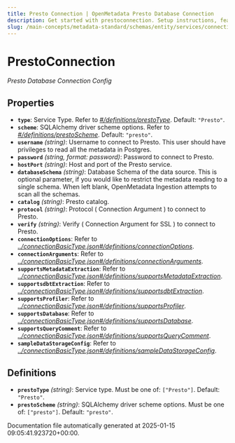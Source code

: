 ```yaml
---
title: Presto Connection | OpenMetadata Presto Database Connection
description: Get started with prestoconnection. Setup instructions, features, and configuration details inside.
slug: /main-concepts/metadata-standard/schemas/entity/services/connections/database/prestoconnection
---
```


# PrestoConnection

*Presto Database Connection Config*

## Properties

- **`type`**: Service Type. Refer to *[#/definitions/prestoType](#definitions/prestoType)*. Default: `"Presto"`.
- **`scheme`**: SQLAlchemy driver scheme options. Refer to *[#/definitions/prestoScheme](#definitions/prestoScheme)*. Default: `"presto"`.
- **`username`** *(string)*: Username to connect to Presto. This user should have privileges to read all the metadata in Postgres.
- **`password`** *(string, format: password)*: Password to connect to Presto.
- **`hostPort`** *(string)*: Host and port of the Presto service.
- **`databaseSchema`** *(string)*: Database Schema of the data source. This is optional parameter, if you would like to restrict the metadata reading to a single schema. When left blank, OpenMetadata Ingestion attempts to scan all the schemas.
- **`catalog`** *(string)*: Presto catalog.
- **`protocol`** *(string)*: Protocol ( Connection Argument ) to connect to Presto.
- **`verify`** *(string)*: Verify ( Connection Argument for SSL ) to connect to Presto.
- **`connectionOptions`**: Refer to *[../connectionBasicType.json#/definitions/connectionOptions](#/connectionBasicType.json#/definitions/connectionOptions)*.
- **`connectionArguments`**: Refer to *[../connectionBasicType.json#/definitions/connectionArguments](#/connectionBasicType.json#/definitions/connectionArguments)*.
- **`supportsMetadataExtraction`**: Refer to *[../connectionBasicType.json#/definitions/supportsMetadataExtraction](#/connectionBasicType.json#/definitions/supportsMetadataExtraction)*.
- **`supportsdbtExtraction`**: Refer to *[../connectionBasicType.json#/definitions/supportsdbtExtraction](#/connectionBasicType.json#/definitions/supportsdbtExtraction)*.
- **`supportsProfiler`**: Refer to *[../connectionBasicType.json#/definitions/supportsProfiler](#/connectionBasicType.json#/definitions/supportsProfiler)*.
- **`supportsDatabase`**: Refer to *[../connectionBasicType.json#/definitions/supportsDatabase](#/connectionBasicType.json#/definitions/supportsDatabase)*.
- **`supportsQueryComment`**: Refer to *[../connectionBasicType.json#/definitions/supportsQueryComment](#/connectionBasicType.json#/definitions/supportsQueryComment)*.
- **`sampleDataStorageConfig`**: Refer to *[../connectionBasicType.json#/definitions/sampleDataStorageConfig](#/connectionBasicType.json#/definitions/sampleDataStorageConfig)*.
## Definitions

- **`prestoType`** *(string)*: Service type. Must be one of: `["Presto"]`. Default: `"Presto"`.
- **`prestoScheme`** *(string)*: SQLAlchemy driver scheme options. Must be one of: `["presto"]`. Default: `"presto"`.


Documentation file automatically generated at 2025-01-15 09:05:41.923720+00:00.
